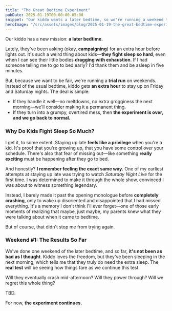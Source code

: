 ```yaml
---
title: "The Great Bedtime Experiment"
pubDate: 2025-01-19T00:00:00-05:00
snippet: "Our kiddo wants a later bedtime, so we're running a weekend trial. It's funny how kids fight sleep even when they clearly need it"
heroImage: "/src/assets/images/blog/2025-01-19-the-great-bedtime-experiment.png"
---
```



Our kiddo has a new mission: **a later bedtime.**  

Lately, they've been asking (okay, **campaigning**) for an extra hour before lights out. It's such a weird thing about kids—**they fight sleep so hard**, even when I can see their little bodies **dragging with exhaustion**. If I had someone telling me to go to bed early? I'd thank them and be asleep in five minutes.  

But, because we want to be fair, we're running a **trial run** on weekends. Instead of the usual bedtime, kiddo gets **an extra hour** to stay up on Friday and Saturday nights. The deal is simple:  

- If they handle it well—no meltdowns, no extra grogginess the next morning—we'll consider making it a permanent thing.  
- If they turn into a grumpy, overtired mess, then **the experiment is over, and we go back to normal.**  

### Why Do Kids Fight Sleep So Much?  

I get it, to some extent. Staying up late **feels like a privilege** when you're a kid. It's proof that you're growing up, that you have some control over your schedule. There's also that fear of missing out—like something **really exciting** must be happening after they go to bed.  

And honestly? **I remember feeling the exact same way.** One of my earliest attempts at staying up late was trying to watch *Saturday Night Live* for the first time. I was determined to make it through the whole show, convinced I was about to witness something legendary.  

Instead, I barely made it past the opening monologue before **completely crashing**, only to wake up disoriented and disappointed that I had missed everything. It's a memory I don't think I'll ever forget—one of those early moments of realizing that maybe, just maybe, my parents knew what they were talking about when it came to bedtime.  

But of course, that didn't stop me from trying again.  

### Weekend #1: The Results So Far  

We've done one weekend of the later bedtime, and so far, **it's not been as bad as I thought**. Kiddo loves the freedom, but they've been sleeping in the next morning, which tells me that they truly do need the extra sleep. The **real test** will be seeing how things fare as we continue this test.

Will they eventually crash mid-afternoon? Will they power through? Will we regret this whole thing?  

TBD.  

For now, **the experiment continues.**  